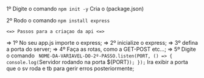 1º Digite o comando `npm init -y` Cria o (package.json)

2º Rodo o comando `npm install express`

    <=> Passos para a criaçao da api <=>

=> 1º No seu app.js importe o express;
=> 2º inicialize o express;
=> 3º defina a porta do server;
=> 4º Faça as rotas, como a GET-POST etc...;
=> 5º Digite o comando `
NOME-DA-VARIAVEL-DO-2º-PASSO.listen(PORT, () => {
  console.log(`Servidor rodando na porta ${PORT}`);
});` Ira exibir a porta que o sv roda e tb para gerir erros posteriormente;
